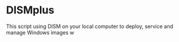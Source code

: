 # DISMplus
This script using DISM on your local computer to deploy, service and manage Windows images w
